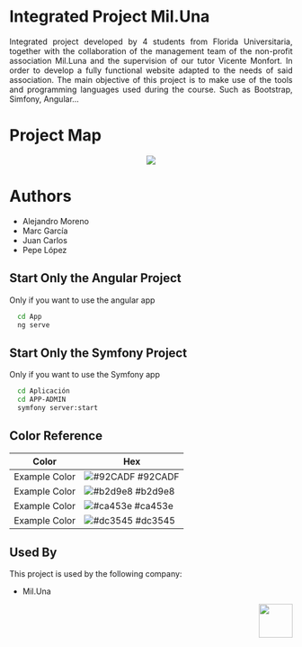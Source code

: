 
 # Integrated Project Mil.Una

<p align="justify">Integrated project developed by 4 students from Florida Universitaria, together with the collaboration of the management team of the non-profit association Mil.Luna and the supervision of our tutor Vicente Monfort. In order to develop a fully functional website adapted to the needs of said association. The main objective of this project is to make use of the tools and programming languages ​​used during the course. Such as Bootstrap, Simfony, Angular...</p>

# Project Map

<p align="center"><img src="https://github.com/alexms2412/Mil.Una/blob/main/documentos/powdev/media/Mapa%20Mental.jpeg"></p>


# Authors

  - Alejandro Moreno
  - Marc García
  - Juan Carlos
  - Pepe López </p>


## Start Only the Angular Project

Only if you want to use the angular app

```bash
  cd App
  ng serve
```

## Start Only the Symfony Project

Only if you want to use the Symfony app

```bash
  cd Aplicación
  cd APP-ADMIN
  symfony server:start
```
    

## Color Reference

| Color             | Hex                                                                |
| ----------------- | ------------------------------------------------------------------ |
| Example Color | ![#92CADF](https://via.placeholder.com/10/92CADF?text=+) #92CADF |
| Example Color | ![#b2d9e8](https://via.placeholder.com/10/b2d9e8?text=+) #b2d9e8 |
| Example Color | ![#ca453e](https://via.placeholder.com/10/ca453e?text=+) #ca453e |
| Example Color | ![#dc3545](https://via.placeholder.com/10/dc3545?text=+) #dc3545 |



## Used By

This project is used by the following company:

- Mil.Una

<p align="right">
 <img src="https://github.com/alexms2412/Mil.Una/blob/main/media/images/logo.jpeg" width="60"
     height="60"></p>

